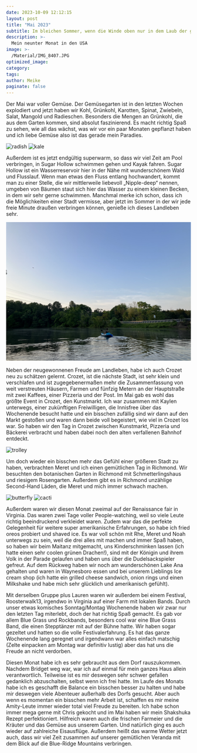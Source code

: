 ```yaml
---
date: 2023-10-09 12:12:15
layout: post
title: "Mai 2023"
subtitle: Im bleichen Sommer, wenn die Winde oben nur in dem Laub der großen Bäume sausen, muss man in Flüssen liegen oder Teichen wie die Gewächse, worin Hechte hausen.
description: >-
  Mein neunter Monat in den USA	
image: >-
  /Material/IMG_8407.JPG
optimized_image:
category:
tags:
author: Meike
paginate: false
---
```


Der Mai war voller Gemüse. Der Gemüsegarten ist in den letzten Wochen explodiert und jetzt haben wir Kohl, Grünkohl, Karotten, Spinat, Zwiebeln, Salat, Mangold und Radieschen. Besonders die Mengen an Grünkohl, die aus dem Garten kommen, sind absolut faszinierend. Es macht richtig Spaß zu sehen, wie all das wächst, was wir vor ein paar Monaten gepflanzt haben und ich liebe Gemüse also ist das gerade mein Paradies.

<img src="/Material/IMG_8355.JPG" alt="radish">
<img src="/Material/IMG_8395 - Kopie.JPG" alt="kale">

Außerdem ist es jetzt endgültig superwarm, so dass wir viel Zeit am Pool verbringen, in Sugar Hollow schwimmen gehen und Kayak fahren. Sugar Hollow ist ein Wasserreservoir hier in der Nähe mit wunderschönem Wald und Flusslauf. Wenn man etwas den Fluss entlang hochwandert, kommt man zu einer Stelle, die wir mittlerweile liebevoll „Nipple-deep“ nennen, umgeben von Bäumen staut sich hier das Wasser zu einem kleinen Becken, in dem wir sehr gerne schwimmen. Manchmal merke ich schon, dass ich die Möglichkeiten einer Stadt vermisse, aber jetzt im Sommer in der wir jede freie Minute draußen verbringen können, genieße ich dieses Landleben sehr. 

<img src="/Material/IMG_8398 - Kopie.JPG" alt="kayak">

Neben der neugewonnenen Freude am Landleben, habe ich auch Crozet neu zu schätzen gelernt. Crozet, ist die nächste Stadt, ist sehr klein und verschlafen und ist zugegebenermaßen mehr die Zusammenfassung von weit verstreuten Häusern, Farmen und fünfzig Metern an der Hauptstraße mit zwei Kaffees, einer Pizzeria und der Post. Im Mai gab es wohl das größte Event in Crozet, den Kunstmarkt. Ich war zusammen mit Kaylen unterwegs, einer zukünftigen Freiwilligen, die Innisfree über das Wochenende besucht hatte und ein bisschen zufällig sind wir dann auf den Markt gestoßen und waren dann beide voll begeistert, wie viel in Crozet los war. So haben wir den Tag in Crozet zwischen Kunstmarkt, Pizzeria und Bäckerei verbracht und haben dabei noch den alten verfallenen Bahnhof entdeckt.

<img src="/Material/IMG_8407.JPG" alt="trolley">

Um doch wieder ein bisschen mehr das Gefühl einer größeren Stadt zu haben, verbrachten Meret und ich einen gemütlichen Tag in Richmond. Wir besuchten den botanischen Garten in Richmond mit Schmetterlingshaus und riesigem Rosengarten. Außerdem gibt es in Richmond unzählige Second-Hand Läden, die Meret und mich immer schwach machen. 

<img src="/Material/IMG_8422.JPG" alt="butterfly">
<img src="/Material/IMG_8423.JPG" alt="cacti">

Außerdem waren wir diesen Monat zweimal auf der Renaissance fair in Virginia. Das waren zwei Tage voller People-watching, weil so viele Leute richtig beeindruckend verkleidet waren. Zudem war das die perfekte Gelegenheit für weitere super amerikanische Erfahrungen, so habe ich fried oreos probiert und shaved ice. Es war voll schön mit Rhe, Meret und Noah unterwegs zu sein, weil die drei alles mit machen und immer Spaß haben, so haben wir beim Maitanz mitgemacht, uns Kinderschminken lassen (ich hatte einen sehr coolen grünen Drachen!), sind mit der Königin und ihrem Volk in der Parade gelaufen und haben uns über die Dudelsackspieler gefreut. Auf dem Rückweg haben wir noch am wunderschönen Lake Ana gehalten und waren in Waynesboro essen und bei unserem Lieblings Ice cream shop (ich hatte ein grilled cheese sandwich, onion rings und einen Milkshake und habe mich sehr glücklich und amerikanisch gefühlt).


Mit derselben Gruppe plus Lauren waren wir außerdem bei einem Festival, Roosterwalk13, irgendwo in Virginia auf einer Farm mit lokalen Bands. Durch unser etwas komisches Sonntag/Montag Wochenende haben wir zwar nur den letzten Tag miterlebt, doch der hat richtig Spaß gemacht. Es gab vor allem Blue Grass und Rockbands, besonders cool war eine Blue Grass Band, die einen Stepptänzer mit auf der Bühne hatte. Wir haben sogar gezeltet und hatten so die volle Festivalerfahrung. Es hat das ganze Wochenende lang geregnet und irgendwann war alles einfach matschig (Zelte einpacken am Montag war definitiv lustig) aber das hat uns die Freude an nicht verdorben.

Diesen Monat habe ich es sehr gebraucht aus dem Dorf rauszukommen. Nachdem Bridget weg war, war ich auf einmal für mein ganzes Haus allein verantwortlich. Teilweise ist es mir deswegen sehr schwer gefallen gedanklich abzuschalten, selbst wenn ich frei hatte. Im Laufe des Monats habe ich es geschafft die Balance ein bisschen besser zu halten und habe mir deswegen viele Abenteuer außerhalb des Dorfs gesucht. Aber auch wenn es momentan ein bisschen mehr Arbeit ist, schaffen es mir meine Amity-Leute immer wieder total viel Freude zu bereiten. Ich habe schon immer mega gerne mit Chris gekocht und im Mai haben wir mein Shakshuka Rezept perfektioniert. Hilfreich waren auch die frischen Farmeier und die Kräuter und das Gemüse aus unserem Garten. Und natürlich ging es auch wieder auf zahlreiche Eisausflüge. Außerdem heißt das warme Wetter jetzt auch, dass wir viel Zeit zusammen auf unserer gemütlichen Veranda mit dem Blick auf die Blue-Ridge Mountains verbringen.
